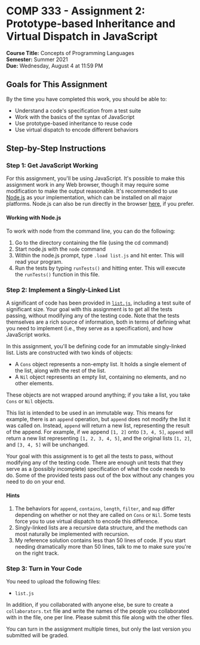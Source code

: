 # COMP 333 - Assignment 2: Prototype-based Inheritance and Virtual Dispatch in JavaScript

**Course Title:** Concepts of Programming Languages<br/>
**Semester:** Summer 2021<br/>
**Due:** Wednesday, August 4 at 11:59 PM<br/>

## Goals for This Assignment

By the time you have completed this work, you should be able to:

-   Understand a code's specification from a test suite
-   Work with the basics of the syntax of JavaScript
-   Use prototype-based inheritance to reuse code
-   Use virtual dispatch to encode different behaviors

## Step-by-Step Instructions

### Step 1: Get JavaScript Working

For this assignment, you'll be using JavaScript. It's possible to make this assignment work in any Web browser, though it may require some modification to make the output reasonable. It's recommended to use [Node.js](https://nodejs.org/en/) as your implementation, which can be installed on all major platforms. Node.js can also be run directly in the browser [here](https://repl.it/languages/nodejs), if you prefer.

#### Working with Node.js

To work with node from the command line, you can do the following:

1. Go to the directory containing the file (using the cd command)
2. Start node.js with the `node` command
3. Within the node.js prompt, type `.load list.js` and hit enter. This will read your program.
4. Run the tests by typing `runTests()` and hitting enter. This will execute the `runTests()` function in this file.

### Step 2: Implement a Singly-Linked List

A significant of code has been provided in [`list.js`](list.js), including a test suite of significant size. Your goal with this assignment is to get all the tests passing, without modifying any of the testing code. Note that the tests themselves are a rich source of information, both in terms of defining what you need to implement (i.e., they serve as a specification), and how JavaScript works.

In this assignment, you'll be defining code for an immutable singly-linked list. Lists are constructed with two kinds of objects:

-   A `Cons` object represents a non-empty list. It holds a single
    element of the list, along with the rest of the list.
-   A `Nil` object represents an empty list, containing no elements,
    and no other elements.

These objects are not wrapped around anything; if you take a list, you take `Cons` or `Nil` objects.

This list is intended to be used in an immutable way. This means for example, there is an `append` operation, but `append` does not modify the list it was called on. Instead, `append` will return a new list, representing the result of the append. For example, if we append `[1, 2]` onto `[3, 4, 5]`, `append` will return a new list representing `[1, 2, 3, 4, 5]`, and the original lists `[1, 2]`, and `[3, 4, 5]` will be unchanged.

Your goal with this assignment is to get all the tests to pass, without modifying any of the testing code. There are enough unit tests that they serve as a (possibly incomplete) specification of what the code needs to do. Some of the provided tests pass out of the box without any changes you need to do on your end.

#### Hints

1. The behaviors for `append`, `contains`, `length`, `filter`, and `map` differ depending on whether or not they are called on `Cons` or `Nil`. Some tests force you to use virtual dispatch to encode this difference.
2. Singly-linked lists are a recursive data structure, and the methods can most naturally be implemented with recursion.
3. My reference solution contains less than 50 lines of code. If you start needing dramatically more than 50 lines, talk to me to make sure you're on the right track.

### Step 3: Turn in Your Code

You need to upload the following files:

-   `list.js`

In addition, if you collaborated with anyone else, be sure to create a `collaborators.txt` file and write the names of the people you collaborated with in the file, one per line. Please submit this file along with the other files.

You can turn in the assignment multiple times, but only the last version you submitted will be graded.

